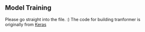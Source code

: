 ## Model Training
Please go straight into the file. :)
The code for building tranformer is originally from [Keras](https://keras.io/examples/vision/image_classification_with_vision_transformer/)
